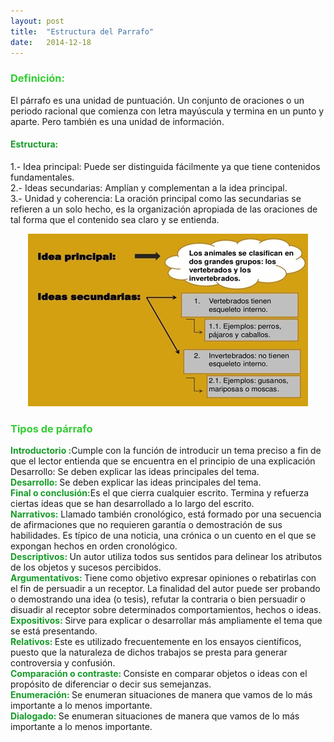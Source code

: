 ```yaml
---
layout: post
title:  "Estructura del Parrafo"
date:   2014-12-18
---
```


<font color="#32CD32"><h3>Definición:</h3></font>
<p>El párrafo es una unidad de puntuación. Un conjunto de oraciones o un periodo racional que comienza con letra mayúscula y termina en un punto y aparte. Pero también es una unidad de información. </p>
<font color="#169C28"><h4>Estructura:</h4></font>
<p>1.- Idea principal: Puede ser distinguida fácilmente ya que tiene contenidos fundamentales. <br>
2.- Ideas secundarias: Amplían y complementan a la idea principal. <br>
3.- Unidad y coherencia: La oración principal como las secundarias se refieren a un solo hecho, es la organización apropiada de las oraciones de tal forma que el contenido sea claro y se entienda. </p>
<center><img src="/assets/img/parrafoestructura.jpg"></center>
<p><font color="#32CD32"><h3>Tipos de párrafo </h3></font>
<font color="#169C28"><b>Introductorio :</b></font>Cumple con la función de introducir un tema preciso a fin de que el lector entienda que se encuentra en el principio de una explicación  
Desarrollo: Se deben explicar las ideas principales del tema.
<br>
<font color="#169C28"><b>Desarrollo: </b></font>Se deben explicar las ideas principales del tema. <br>
<font color="#169C28"><b>Final o conclusión:</b></font>Es el que cierra cualquier escrito. Termina y refuerza ciertas ideas que se han desarrollado a lo largo del escrito.<br>
<font color="#169C28"><b>Narrativos:</b> </font>Llamado también cronológico, está formado por una secuencia de afirmaciones que no requieren garantía o demostración de sus habilidades. Es típico de una noticia, una crónica o un cuento en el que se expongan hechos en orden cronológico. <br>
<font color="#169C28"><b>Descriptivos: </b> </font>Un autor utiliza todos sus sentidos para delinear los atributos de los objetos y sucesos percibidos. <br>
<font color="#169C28"><b>Argumentativos: </b> </font>Tiene como objetivo expresar opiniones o rebatirlas con el fin de persuadir a un receptor. La finalidad del autor puede ser probando o demostrando una idea (o tesis), refutar la contraria o bien persuadir o disuadir al receptor sobre determinados comportamientos, hechos o ideas. <br>
<font color="#169C28"><b>Expositivos: </b> </font>Sirve para explicar o desarrollar más ampliamente el tema que se está presentando. <br>
<font color="#169C28"><b>Relativos: </b> </font>Este es utilizado frecuentemente en los ensayos científicos, puesto que la naturaleza de dichos trabajos se presta para generar controversia y confusión. <br>
<font color="#169C28"><b>Comparación o contraste: </b> </font>Consiste en comparar objetos o ideas con el propósito de diferenciar o decir sus semejanzas. <br>
<font color="#169C28"><b>Enumeración: </b></font> Se enumeran situaciones de manera que vamos de lo más importante a lo menos importante.<br>
<font color="#169C28"><b>Dialogado: </b> </font>Se enumeran situaciones de manera que vamos de lo más importante a lo menos importante.</p>
